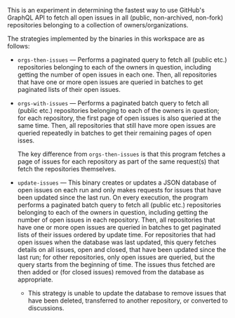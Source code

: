 This is an experiment in determining the fastest way to use GitHub's GraphQL
API to fetch all open issues in all (public, non-archived, non-fork)
repositories belonging to a collection of owners/organizations.

The strategies implemented by the binaries in this workspace are as follows:

- `orgs-then-issues` — Performs a paginated query to fetch all (public etc.)
  repositories belonging to each of the owners in question, including getting
  the number of open issues in each one.  Then, all repositories that have one
  or more open issues are queried in batches to get paginated lists of their
  open issues.

- `orgs-with-issues` — Performs a paginated batch query to fetch all (public
  etc.) repositories belonging to each of the owners in question; for each
  repository, the first page of open issues is also queried at the same time.
  Then, all repositories that still have more open issues are queried
  repeatedly in batches to get their remaining pages of open isses.

  The key difference from `orgs-then-issues` is that this program fetches a
  page of issues for each repository as part of the same request(s) that fetch
  the repositories themselves.

- `update-issues` — This binary creates or updates a JSON database of open
  issues on each run and only makes requests for issues that have been updated
  since the last run.  On every execution, the program performs a paginated
  batch query to fetch all (public etc.) repositories belonging to each of the
  owners in question, including getting the number of open issues in each
  repository.  Then, all repositories that have one or more open issues are
  queried in batches to get paginated lists of their issues ordered by update
  time.  For repositories that had open issues when the database was last
  updated, this query fetches details on all issues, open and closed, that have
  been updated since the last run; for other repositories, only open issues are
  queried, but the query starts from the beginning of time.  The issues thus
  fetched are then added or (for closed issues) removed from the database as
  appropriate.

    - This strategy is unable to update the database to remove issues that have
      been deleted, transferred to another repository, or converted to
      discussions.
